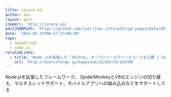```yaml
---
title: jxcore·io
author: azu
layout: post
itemUrl: 'http://jxcore.io/'
editJSONPath: 'https://github.com/jser/jser.info/edit/gh-pages/data/2015/02/index.json'
date: '2015-02-24T06:57:37+00:00'
tags:
  - JavaScript
  - node.js
relatedLinks:
  - title: 'Node.jsを拡張した「JXCore」、オープンソースでソースコードを公開 | SourceForge.JP Magazine'
    url: 'http://sourceforge.jp/magazine/15/02/24/164700'
---
```

Node.jsを拡張したフレームワーク。
SpiderMonkeyとV8のエンジンの切り替え、マルチスレッドサポート、モバイルアプリへの組み込みなどをサポートしてる
